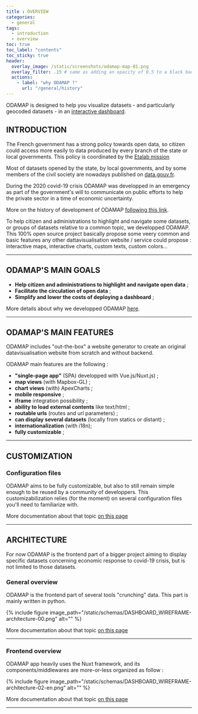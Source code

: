 ```yaml
---
title : OVERVIEW
categories:
  - general
tags:
  - introduction
  - overview
toc: true
toc_label: "contents"
toc_sticky: true
header:
  overlay_image: /static/screenshots/odamap-map-01.png
  overlay_filter: .15 # same as adding an opacity of 0.5 to a black background
  actions:
    - label: "why ODAMAP ?"
      url: "/general/history"
---
```


ODAMAP is designed to help you visualize datasets - and particularly geocoded datasets - in an [interactive dashboard](https://aides-entreprises.data.gouv.fr/).

## INTRODUCTION

The French government has a strong policy towards open data, so citizen could access more easily to data produced by every branch of the state or local governments. This policy is coordinated by the [Etalab mission](https://www.etalab.gouv.fr/qui-sommes-nous)

Most of datasets opened by the state, by local governments, and by some members of the civil society are nowadays published on [data.gouv.fr](https://data.gouv.fr/).

During the 2020 covid-19 crisis ODAMAP was developped in an emergency as part of the government's will to communicate on public efforts to help the private sector in a time of economic uncertainty.

More on the history of development of ODAMAP [following this link]({{site.base_url}}/history).

To help citizen and administrations to highlight and navigate some datasets, or groups of datasets relative to a common topic, we developped ODAMAP. This 100% open source project basically propose some veery common and basic features any other dattavisualisation website / service could propose : interactive maps, interactive charts, custom texts, custom colors...

---

## ODAMAP'S MAIN GOALS

- **Help citizen and administrations to highlight and navigate open data** ; 
- **Facilitate the circulation of open data** ; 
- **Simplify and lower the costs of deploying a dashboard** ;

More details about why we developped ODAMAP [here]({{site.baseurl}}/history).

---

## ODAMAP'S MAIN FEATURES 

ODAMAP includes "out-the-box" a website generator to create an original datavisualisation website from scratch and without backend.

ODAMAP main features are the following :

- **"single-page app"** (SPA) developped with Vue.js/Nuxt.js) ;
- **map views** (with Mapbox-GL) ;
- **chart views** (with) ApexCharts ;
- **mobile responsive** ;
- **iframe** integration possibility ;
- **ability to load external contents** like text/html ;
- **routable urls** (routes and url parameters) ;
- **can display several datasets** (locally from statics or distant) ;
- **internationalization** (with i18n);
- **fully customizable** ;

---

## CUSTOMIZATION

### Configuration files

ODAMAP aims to be fully customizable, but also to still remain simple enough to be reused by a community of developpers. This customizabilization relies (for the moment) on several configuration files you'll need to familiarize with.

More documentation about that topic [on this page]({{site.baseurl}}/configuration/config-configs)

---

## ARCHITECTURE

For now ODAMAP is the frontend part of a bigger project aiming to display specific datasets concerning economic response to covid-19 crisis, but is not limited to those datasets.

### General overview

ODAMAP is the frontend part of several tools "crunching" data. This part is mainly written in python.

{% include figure image_path="/static/schemas/DASHBOARD_WIREFRAME-architecture-00.png" alt="" %}

More documentation about that topic [on this page]({{site.baseurl}}/configuration/config-overview)

---
### Frontend overview

ODAMAP app heavily uses the Nuxt framework, and its components/middlewares are more-or-less organized as follow :

{% include figure image_path="/static/schemas/DASHBOARD_WIREFRAME-architecture-02-en.png" alt="" %}

More documentation about that topic [on this page]({{site.baseurl}}/configuration/config-configs/#datavisualisation-configuration-files)

---

<br>
<br>
